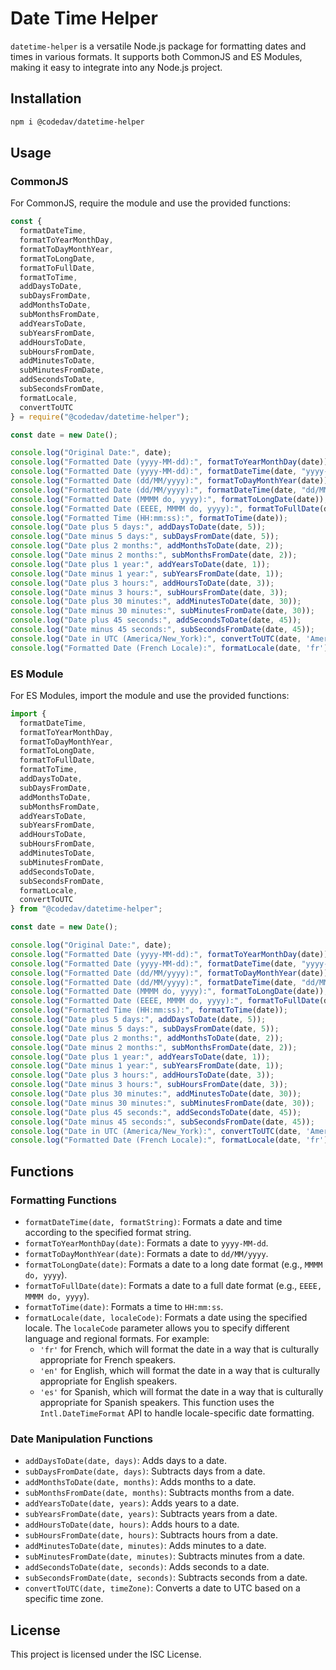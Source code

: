 # Date Time Helper

`datetime-helper` is a versatile Node.js package for formatting dates and times in various formats. It supports both CommonJS and ES Modules, making it easy to integrate into any Node.js project.

## Installation

```bash
npm i @codedav/datetime-helper
```

## Usage

### CommonJS

For CommonJS, require the module and use the provided functions:

```js
const {
  formatDateTime,
  formatToYearMonthDay,
  formatToDayMonthYear,
  formatToLongDate,
  formatToFullDate,
  formatToTime,
  addDaysToDate,
  subDaysFromDate,
  addMonthsToDate,
  subMonthsFromDate,
  addYearsToDate,
  subYearsFromDate,
  addHoursToDate,
  subHoursFromDate,
  addMinutesToDate,
  subMinutesFromDate,
  addSecondsToDate,
  subSecondsFromDate,
  formatLocale,
  convertToUTC
} = require("@codedav/datetime-helper");

const date = new Date();

console.log("Original Date:", date);
console.log("Formatted Date (yyyy-MM-dd):", formatToYearMonthDay(date));
console.log("Formatted Date (yyyy-MM-dd):", formatDateTime(date, "yyyy-MM-dd"));
console.log("Formatted Date (dd/MM/yyyy):", formatToDayMonthYear(date));
console.log("Formatted Date (dd/MM/yyyy):", formatDateTime(date, "dd/MM/yyyy"));
console.log("Formatted Date (MMMM do, yyyy):", formatToLongDate(date));
console.log("Formatted Date (EEEE, MMMM do, yyyy):", formatToFullDate(date));
console.log("Formatted Time (HH:mm:ss):", formatToTime(date));
console.log("Date plus 5 days:", addDaysToDate(date, 5));
console.log("Date minus 5 days:", subDaysFromDate(date, 5));
console.log("Date plus 2 months:", addMonthsToDate(date, 2));
console.log("Date minus 2 months:", subMonthsFromDate(date, 2));
console.log("Date plus 1 year:", addYearsToDate(date, 1));
console.log("Date minus 1 year:", subYearsFromDate(date, 1));
console.log("Date plus 3 hours:", addHoursToDate(date, 3));
console.log("Date minus 3 hours:", subHoursFromDate(date, 3));
console.log("Date plus 30 minutes:", addMinutesToDate(date, 30));
console.log("Date minus 30 minutes:", subMinutesFromDate(date, 30));
console.log("Date plus 45 seconds:", addSecondsToDate(date, 45));
console.log("Date minus 45 seconds:", subSecondsFromDate(date, 45));
console.log("Date in UTC (America/New_York):", convertToUTC(date, 'America/New_York'));
console.log("Formatted Date (French Locale):", formatLocale(date, 'fr'));
```

### ES Module

For ES Modules, import the module and use the provided functions:

```js
import {
  formatDateTime,
  formatToYearMonthDay,
  formatToDayMonthYear,
  formatToLongDate,
  formatToFullDate,
  formatToTime,
  addDaysToDate,
  subDaysFromDate,
  addMonthsToDate,
  subMonthsFromDate,
  addYearsToDate,
  subYearsFromDate,
  addHoursToDate,
  subHoursFromDate,
  addMinutesToDate,
  subMinutesFromDate,
  addSecondsToDate,
  subSecondsFromDate,
  formatLocale,
  convertToUTC
} from "@codedav/datetime-helper";

const date = new Date();

console.log("Original Date:", date);
console.log("Formatted Date (yyyy-MM-dd):", formatToYearMonthDay(date));
console.log("Formatted Date (yyyy-MM-dd):", formatDateTime(date, "yyyy-MM-dd"));
console.log("Formatted Date (dd/MM/yyyy):", formatToDayMonthYear(date));
console.log("Formatted Date (dd/MM/yyyy):", formatDateTime(date, "dd/MM/yyyy"));
console.log("Formatted Date (MMMM do, yyyy):", formatToLongDate(date));
console.log("Formatted Date (EEEE, MMMM do, yyyy):", formatToFullDate(date));
console.log("Formatted Time (HH:mm:ss):", formatToTime(date));
console.log("Date plus 5 days:", addDaysToDate(date, 5));
console.log("Date minus 5 days:", subDaysFromDate(date, 5));
console.log("Date plus 2 months:", addMonthsToDate(date, 2));
console.log("Date minus 2 months:", subMonthsFromDate(date, 2));
console.log("Date plus 1 year:", addYearsToDate(date, 1));
console.log("Date minus 1 year:", subYearsFromDate(date, 1));
console.log("Date plus 3 hours:", addHoursToDate(date, 3));
console.log("Date minus 3 hours:", subHoursFromDate(date, 3));
console.log("Date plus 30 minutes:", addMinutesToDate(date, 30));
console.log("Date minus 30 minutes:", subMinutesFromDate(date, 30));
console.log("Date plus 45 seconds:", addSecondsToDate(date, 45));
console.log("Date minus 45 seconds:", subSecondsFromDate(date, 45));
console.log("Date in UTC (America/New_York):", convertToUTC(date, 'America/New_York'));
console.log("Formatted Date (French Locale):", formatLocale(date, 'fr'));
```

## Functions

### Formatting Functions

- `formatDateTime(date, formatString)`: Formats a date and time according to the specified format string.
- `formatToYearMonthDay(date)`: Formats a date to `yyyy-MM-dd`.
- `formatToDayMonthYear(date)`: Formats a date to `dd/MM/yyyy`.
- `formatToLongDate(date)`: Formats a date to a long date format (e.g., `MMMM do, yyyy`).
- `formatToFullDate(date)`: Formats a date to a full date format (e.g., `EEEE, MMMM do, yyyy`).
- `formatToTime(date)`: Formats a time to `HH:mm:ss`.
- `formatLocale(date, localeCode)`: Formats a date using the specified locale. The `localeCode` parameter allows you to specify different language and regional formats. For example:
  - `'fr'` for French, which will format the date in a way that is culturally appropriate for French speakers.
  - `'en'` for English, which will format the date in a way that is culturally appropriate for English speakers.
  - `'es'` for Spanish, which will format the date in a way that is culturally appropriate for Spanish speakers.
  This function uses the `Intl.DateTimeFormat` API to handle locale-specific date formatting.

### Date Manipulation Functions

- `addDaysToDate(date, days)`: Adds days to a date.
- `subDaysFromDate(date, days)`: Subtracts days from a date.
- `addMonthsToDate(date, months)`: Adds months to a date.
- `subMonthsFromDate(date, months)`: Subtracts months from a date.
- `addYearsToDate(date, years)`: Adds years to a date.
- `subYearsFromDate(date, years)`: Subtracts years from a date.
- `addHoursToDate(date, hours)`: Adds hours to a date.
- `subHoursFromDate(date, hours)`: Subtracts hours from a date.
- `addMinutesToDate(date, minutes)`: Adds minutes to a date.
- `subMinutesFromDate(date, minutes)`: Subtracts minutes from a date.
- `addSecondsToDate(date, seconds)`: Adds seconds to a date.
- `subSecondsFromDate(date, seconds)`: Subtracts seconds from a date.
- `convertToUTC(date, timeZone)`: Converts a date to UTC based on a specific time zone.

## License

This project is licensed under the ISC License.
